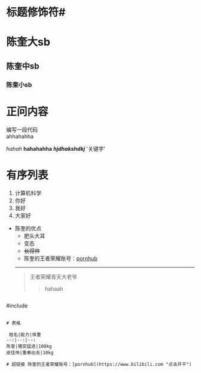 


# 标题修饰符\#

# 陈奎大sb
## 陈奎中sb
### 陈奎小sb

# 正问内容

  编写一段代码<br>
  ahhahahha

  *hahah*
	**hahahahha**
	***hjdhakshdkj***
	'关键字'
# 有序列表
1. 计算机科学
  1. 你好
  2. 我好
  3. 大家好

* 陈奎的优点
   * 肥头大耳
   * 变态
   * ~~长得帅~~
   * 陈奎的王者荣耀账号：[pornhub](https://www.bilibili.com "点击开干")
   ---
   >王者荣耀青天大老爷
    >>hahaah
    ```c++
#include<iostream>

```

# 表格
 
 姓名|能力|体重
--:|--:|--:
陈奎|猪突猛进|100kg
皮佳伟|重拳出击|10kg

# 超链接 陈奎的王者荣耀账号：[pornhub](https://www.bilibili.com "点击开干")



